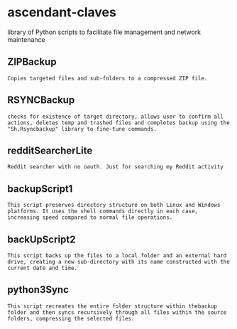 # ascendant-claves
library of Python scripts to facilitate file management and network maintenance

##  ZIPBackup
    Copies targeted files and sub-folders to a compressed ZIP file.
	
##	RSYNCBackup
	checks for existence of target directory, allows user to confirm all actions, deletes temp and trashed files and completes backup using the "Sh.Rsyncbackup" library to fine-tune commands.
	
##	redditSearcherLite
	Reddit searcher with no oauth. Just for searching my Reddit activity
	
##	backupScript1
	This script preserves directory structure on both Linux and Windows platforms. It uses the shell commands directly in each case, increasing speed compared to normal file operations.
		
##	backUpScript2
	This script backs up the files to a local folder and an external hard drive, creating a new sub-directory with its name constructed with the current date and time. 

##	python3Sync
	This script recreates the entire folder structure within thebackup folder and then syncs recursively through all files within the source folders, compressing the selected files. 
